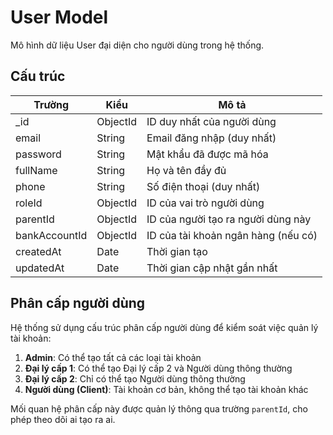 # User Model

Mô hình dữ liệu User đại diện cho người dùng trong hệ thống.

## Cấu trúc

| Trường        | Kiểu     | Mô tả                               |
| ------------- | -------- | ----------------------------------- |
| \_id          | ObjectId | ID duy nhất của người dùng          |
| email         | String   | Email đăng nhập (duy nhất)          |
| password      | String   | Mật khẩu đã được mã hóa             |
| fullName      | String   | Họ và tên đầy đủ                    |
| phone         | String   | Số điện thoại (duy nhất)            |
| roleId        | ObjectId | ID của vai trò người dùng           |
| parentId      | ObjectId | ID của người tạo ra người dùng này  |
| bankAccountId | ObjectId | ID của tài khoản ngân hàng (nếu có) |
| createdAt     | Date     | Thời gian tạo                       |
| updatedAt     | Date     | Thời gian cập nhật gần nhất         |

## Phân cấp người dùng

Hệ thống sử dụng cấu trúc phân cấp người dùng để kiểm soát việc quản lý tài khoản:

1. **Admin**: Có thể tạo tất cả các loại tài khoản
2. **Đại lý cấp 1**: Có thể tạo Đại lý cấp 2 và Người dùng thông thường
3. **Đại lý cấp 2**: Chỉ có thể tạo Người dùng thông thường
4. **Người dùng (Client)**: Tài khoản cơ bản, không thể tạo tài khoản khác

Mối quan hệ phân cấp này được quản lý thông qua trường `parentId`, cho phép theo dõi ai tạo ra ai.
